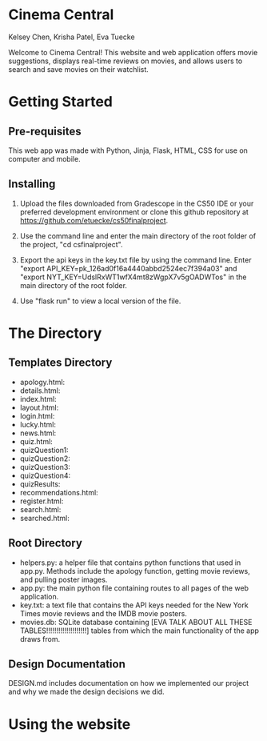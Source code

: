 # Cinema Central
Kelsey Chen, Krisha Patel, Eva Tuecke

Welcome to Cinema Central! This website and web application offers movie suggestions, displays real-time reviews on movies, and allows users to search and save movies on their watchlist. 

# Getting Started

## Pre-requisites
This web app was made with Python, Jinja, Flask, HTML, CSS for use on computer and mobile.

## Installing
1. Upload the files downloaded from Gradescope in the CS50 IDE or your preferred development environment or clone this github repository at https://github.com/etuecke/cs50finalproject.

2. Use the command line and enter the main directory of the root folder of the project, "cd csfinalproject".

3. Export the api keys in the key.txt file by using the command line. Enter "export API_KEY=pk_126ad0f16a4440abbd2524ec7f394a03" and "export NYT_KEY=UdslRxWT1wfX4mt8zWgpX7v5gOADWTos" in the main directory of the root folder. 

4. Use "flask run" to view a local version of the file.

# The Directory 

## Templates Directory
* apology.html:
* details.html:
* index.html:
* layout.html:
* login.html: 
* lucky.html:
* news.html:
* quiz.html: 
* quizQuestion1: 
* quizQuestion2: 
* quizQuestion3: 
* quizQuestion4: 
* quizResults:
* recommendations.html: 
* register.html:
* search.html:
* searched.html: 

## Root Directory
* helpers.py: a helper file that contains python functions that used in app.py. Methods include the apology function, getting movie reviews, and pulling poster images. 
* app.py: the main python file containing routes to all pages of the web application. 
* key.txt: a text file that contains the API keys needed for the New York Times movie reviews and the IMDB movie posters. 
* movies.db: SQLite database containing [EVA TALK ABOUT ALL THESE TABLES!!!!!!!!!!!!!!!!!!!!] tables from which the main functionality of the app draws from.  

## Design Documentation
DESIGN.md includes documentation on how we implemented our project and why we made the design decisions we did. 

# Using the website 
